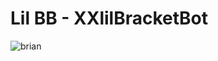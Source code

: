 # Lil BB - XXlilBracketBot

![brian](https://imgur.com/a/qYD6eFj "Hello, is it LilBB you are looking for?")
